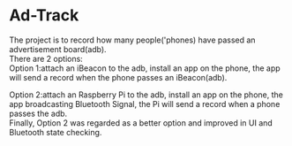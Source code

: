 # Ad-Track
The project is to record how many people('phones) have passed an advertisement board(adb).  
There are 2 options:  
Option 1:attach an iBeacon to the adb, install an app on the phone, the app will send a record when the phone passes an iBeacon(adb). 
           
Option 2:attach an Raspberry Pi to the adb, install an app on the phone, the app broadcasting Bluetooth Signal, the Pi will send a record when a phone passes the adb.  
Finally, Option 2 was regarded as a better option and improved in UI and Bluetooth state checking.
